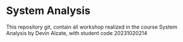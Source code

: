 # System Analysis
This repository git, contain all workshop realized in the course System Analysis by Devin Alzate, with student code 20231020214
